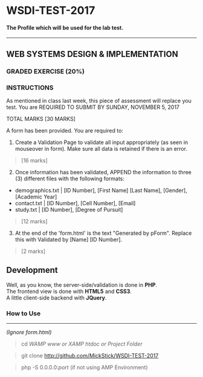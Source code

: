 # WSDI-TEST-2017
#### The Profile which will be used for the lab test.

---
## WEB SYSTEMS DESIGN & IMPLEMENTATION

### GRADED EXERCISE (20%)


### INSTRUCTIONS

As mentioned in class last week, this piece of assessment will replace you test. 
You are REQUIRED TO SUBMIT BY SUNDAY, NOVEMBER 5, 2017

TOTAL MARKS [30 MARKS]


A form has been provided.
You are required to:


1. Create a Validation Page to validate all input appropriately (as seen in mouseover in form). Make sure all data is retained if there is an error. 
>[16 marks]
 
 2. Once information has been validated, APPEND the information to three (3) different files with the following formats:

 - demographics.txt 	| [ID Number], [First Name] [Last Name], [Gender], [Academic Year]
 - contact.txt			| [ID Number], [Cell Number], [Email] 
 - study.txt				| [ID Number], [Degree of Pursuit]
 
 >[12 marks]
 
 3. At the end of the 'form.html' is the text "Generated by pForm". Replace this with Validated by [Name] [ID Number]. 
 >[2 marks]

 ## Development


Well, as you know, the server-side/validation is done in **PHP**.  
The frontend view is done with **HTML5** and **CSS3**.  
A little client-side backend with **JQuery**.  

### How to Use
--- 
*(Ignore form.html)*

> cd *WAMP www or XAMP htdoc or Project Folder*

> git clone http://github.com/MickStick/WSDI-TEST-2017

> php -S 0.0.0.0:*port* (if not using AMP Environment)
